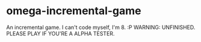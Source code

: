 # omega-incremental-game
An incremental game. I can't code myself, I'm 8. :P
WARNING: UNFINISHED. PLEASE PLAY IF YOU'RE A ALPHA TESTER.
